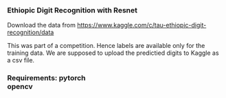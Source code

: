 <h3> Ethiopic Digit Recognition with Resnet </h3>

Download the data from https://www.kaggle.com/c/tau-ethiopic-digit-recognition/data <br>

This was part of a competition. Hence labels are available only for the training data. We are supposed to upload the predictied digits to Kaggle as a csv file.

<h3> Requirements:
pytorch <br>
opencv <br>


